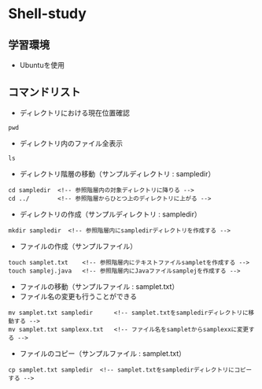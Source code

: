 # Shell-study

## 学習環境
* Ubuntuを使用

## コマンドリスト 
* ディレクトリにおける現在位置確認
```
pwd
```
* ディレクトリ内のファイル全表示
```
ls
```
* ディレクトリ階層の移動（サンプルディレクトリ : sampledir）
```
cd sampledir  <!-- 参照階層内の対象ディレクトリに降りる -->
cd ../        <!-- 参照階層からひとつ上のディレクトリに上がる -->
```
* ディレクトリの作成（サンプルディレクトリ : sampledir）
```
mkdir sampledir  <!-- 参照階層内にsampledirディレクトリを作成する -->
```
* ファイルの作成（サンプルファイル）
```
touch samplet.txt    <!-- 参照階層内にテキストファイルsampletを作成する -->
touch samplej.java   <!-- 参照階層内にJavaファイルsamplejを作成する -->
```
* ファイルの移動（サンプルファイル : samplet.txt）
* ファイル名の変更も行うことができる
```
mv samplet.txt sampledir      <!-- samplet.txtをsampledirディレクトリに移動する -->
mv samplet.txt samplexx.txt   <!-- ファイル名をsampletからsamplexxに変更する -->
```
* ファイルのコピー（サンプルファイル : samplet.txt）
```
cp samplet.txt sampledir  <!-- samplet.txtをsampledirディレクトリにコピーする -->
```



